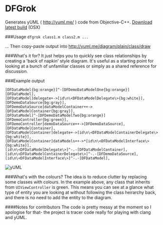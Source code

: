 DFGrok
=========

Generates yUML ( http://yuml.me/ ) code from Objective-C++.  [Download latest build](http://notes.darkfunction.com/files/dfgrok) (OSX)

###Usage 
`dfgrok class1.m class2.m ...`

... Then copy-paste output into http://yuml.me/diagram/plain/class/draw 

###What's it for?
It just helps you to quickly see class relationships by creating a 'back of napkin' style diagram.  It's useful as a starting point for looking at a bunch of unfamiliar classes or simply as a shared reference for discussion.

###Example output 

```
[DFDataModel{bg:orange}]^-[DFDemoDataModelOne{bg:orange}]
[DFDataModel],
[DFDataModel]delegate+->[id\n\<DFDataModelDelegate\>{bg:white}],
[DFDemoDataSource{bg:gray}],
[DFDemoDataSource]dataModelContainer++->[DFDataModelContainer{bg:gray}],
[DFDataModel]^-[DFDemoDataModelTwo{bg:orange}]
[DFDemoController{bg:green}],
[DFDemoController]demoDataSource++->[DFDemoDataSource],
[DFDataModelContainer],
[DFDataModelContainer]delegate+->[id\n\<DFDataModelContainerDelegate\>{bg:white}],
[DFDataModelContainer]dataModels++->*[id\n\<DFDataModelInterface\>{bg:white}],
[id\n\<DFDataModelDelegate\>]^-.-[DFDataModelContainer],
[id\n\<DFDataModelContainerDelegate\>]^-.-[DFDemoDataSource],
[id\n\<DFDataModelInterface\>]^-.-[DFDataModel],
```

![yUML](http://notes.darkfunction.com/images/yuml2.png)

###What's with the colours?
The idea is to reduce clutter by replacing some classes with colours.  In the example above, any class that inherits from `UIViewController` is green.  This means you can see at a glance what type of entity you are looking at without following the class heirarchy back, and there is no need to add the entity to the diagram.


####Notes for contributors
The code is pretty messy at the moment so I apologise for that- the project is tracer code really for playing with clang and yUML.
